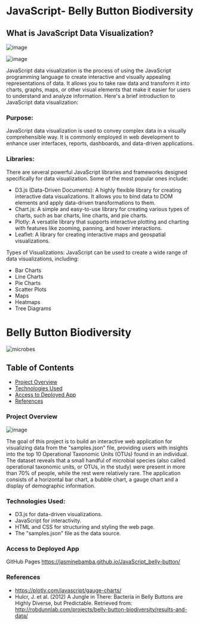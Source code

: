 # JavaScript- Belly Button Biodiversity


## What is JavaScript Data Visualization?

![image](https://github.com/JasmineBamba/JavaScript_belly-button/assets/135666038/9c7124e0-7c07-4e22-86f8-1da0149609c4)

![image](https://github.com/JasmineBamba/JavaScript_belly-button/assets/135666038/9c7124e0-7c07-4e22-86f8-1da0149609c4)

JavaScript data visualization is the process of using the JavaScript programming language to create interactive and visually appealing representations of data. It allows you to take raw data and transform it into charts, graphs, maps, or other visual elements that make it easier for users to understand and analyze information. Here's a brief introduction to JavaScript data visualization:

### Purpose: 
JavaScript data visualization is used to convey complex data in a visually comprehensible way. It is commonly employed in web development to enhance user interfaces, reports, dashboards, and data-driven applications.

### Libraries: 
There are several powerful JavaScript libraries and frameworks designed specifically for data visualization. Some of the most popular ones include:

- D3.js (Data-Driven Documents): A highly flexible library for creating interactive data visualizations. It allows you to bind data to DOM elements and apply data-driven transformations to them.
- Chart.js: A simple and easy-to-use library for creating various types of charts, such as bar charts, line charts, and pie charts.
- Plotly: A versatile library that supports interactive plotting and charting with features like zooming, panning, and hover interactions.
- Leaflet: A library for creating interactive maps and geospatial visualizations.

Types of Visualizations: JavaScript can be used to create a wide range of data visualizations, including:

- Bar Charts
- Line Charts
- Pie Charts
- Scatter Plots
- Maps
- Heatmaps
- Tree Diagrams


# Belly Button Biodiversity

![microbes](https://github.com/JasmineBamba/JavaScript_belly-button/assets/135666038/1d3f7be9-719f-49aa-a930-2f7e374e3e27)

## Table of Contents

- [Project Overview](#project-overview)
- [Technologies Used](#technologies-used)
- [Access to Deployed App](#deployed-app)
- [References](#ref)

### Project Overview
![image](https://github.com/JasmineBamba/JavaScript_belly-button/assets/135666038/5fdda586-8c81-4cb0-bf5f-c253b66b18dd)

The goal of this project is to build an interactive web application for visualizing data from the "samples.json" file, providing users with insights into the top 10 Operational Taxonomic Units (OTUs) found in an individual. The dataset reveals that a small handful of microbial species (also called operational taxonomic units, or OTUs, in the study) were present in more than 70% of people, while the rest were relatively rare. The application consists of a horizontal bar chart, a bubble chart, a gauge chart and a display of demographic information.

### Technologies Used:

- D3.js for data-driven visualizations.
- JavaScript for interactivity.
- HTML and CSS for structuring and styling the web page.
- The "samples.json" file as the data source.

### Access to Deployed App

GitHub Pages
https://jasminebamba.github.io/JavaScript_belly-button/

### References

- https://plotly.com/javascript/gauge-charts/
- Hulcr, J. et al. (2012) A Jungle in There: Bacteria in Belly Buttons are Highly Diverse, but Predictable. Retrieved from: http://robdunnlab.com/projects/belly-button-biodiversity/results-and-data/
